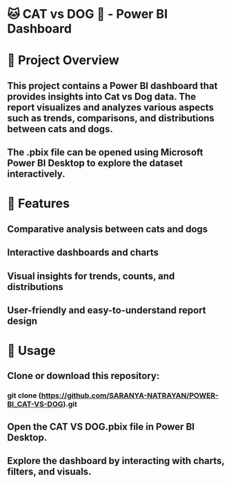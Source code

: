 # 🐱 CAT vs DOG 🐶 - Power BI Dashboard
# 📌 Project Overview

## This project contains a Power BI dashboard that provides insights into Cat vs Dog data. The report visualizes and analyzes various aspects such as trends, comparisons, and distributions between cats and dogs.
## The .pbix file can be opened using Microsoft Power BI Desktop to explore the dataset interactively.

# 🚀 Features

## Comparative analysis between cats and dogs
## Interactive dashboards and charts
## Visual insights for trends, counts, and distributions
## User-friendly and easy-to-understand report design

# 📖 Usage

## Clone or download this repository:
###  git clone (https://github.com/SARANYA-NATRAYAN/POWER-BI_CAT-VS-DOG).git
## Open the CAT VS DOG.pbix file in Power BI Desktop.
## Explore the dashboard by interacting with charts, filters, and visuals.
